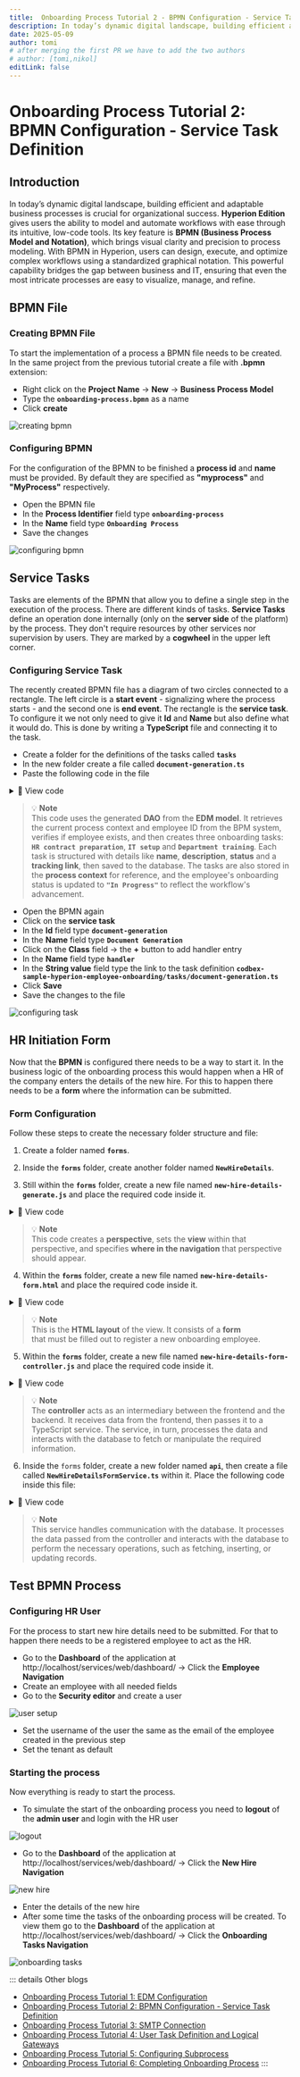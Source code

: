 ```yaml
---
title:  Onboarding Process Tutorial 2 - BPMN Configuration - Service Task Definition
description: In today’s dynamic digital landscape, building efficient and adaptable business processes is crucial for organizational success
date: 2025-05-09
author: tomi
# after merging the first PR we have to add the two authors
# author: [tomi,nikol]
editLink: false
---
```


# Onboarding Process Tutorial 2: BPMN Configuration - Service Task Definition

## Introduction

In today’s dynamic digital landscape, building efficient and adaptable business processes is crucial for organizational success. **Hyperion Edition** gives users the ability to model and automate workflows with ease through its intuitive, low-code tools. Its key feature is **BPMN (Business Process Model and Notation)**, which brings visual clarity and precision to process modeling. With BPMN in Hyperion, users can design, execute, and optimize complex workflows using a standardized graphical notation. This powerful capability bridges the gap between business and IT, ensuring that even the most intricate processes are easy to visualize, manage, and refine.

## BPMN File

### Creating BPMN File

To start the implementation of a process a BPMN file needs to be created. In the same project from the previous tutorial create a file with **.bpmn** extension:

 - Right click on the **Project Name** → **New** → **Business Process Model**
 - Type the **`onboarding-process.bpmn`** as a name
 - Click **create**

![creating bpmn](../../../../images/2025-05-09-onboarding-process-service-task/creating-bpmn.gif)

### Configuring BPMN

For the configuration of the BPMN to be finished a **process id** and **name** must be provided. By default they are specified as **"myprocess"** and **"MyProcess"** respectively.

- Open the BPMN file
- In the **Process Identifier** field type **`onboarding-process`**
- In the **Name** field type **`Onboarding Process`**
- Save the changes

![configuring bpmn](../../../../images/2025-05-09-onboarding-process-service-task/configuring-bpmn.gif)

## Service Tasks

Tasks are elements of the BPMN that allow you to define a single step in the execution of the process. There are different kinds of tasks. **Service Tasks** define an operation done internally (only on the **server side** of the platform) by the process. They don't require resources by other services nor supervision by users. They are marked by a **cogwheel** in the upper left corner.

### Configuring Service Task

The recently created BPMN file has a diagram of two circles connected to a rectangle. The left circle is a **start event** - signalizing where the process starts - and the second one is **end event**. The rectangle is the **service task**.
To configure it we not only need to give it **Id** and **Name** but also define what it would do. This is done by writing a **TypeScript** file and connecting it to the task.

- Create a folder for the definitions of the tasks called **`tasks`**
- In the new folder create a file called **`document-generation.ts`**
- Paste the following code in the file

<details>
  <summary>📄 View code</summary>

```typescript
import { OnboardingTaskRepository as OnboardingTaskDao } from "codbex-sample-hyperion-employee-onboarding/gen/codbex-sample-hyperion-employee-onboarding/dao/OnboardingTask/OnboardingTaskRepository";
import { EmployeeRepository as EmployeeDao } from "codbex-sample-hyperion-employee-onboarding/gen/codbex-sample-hyperion-employee-onboarding/dao/Employee/EmployeeRepository";

import { process } from "sdk/bpm";

const onboardingTaskDao = new OnboardingTaskDao();
const employeeDao = new EmployeeDao();

const execution = process.getExecutionContext();
const executionId = execution.getId();

const employeeId = process.getVariable(executionId, "Employee");
const taskLink = process.getVariable(executionId, "TaskLink");

const employee = employeeDao.findById(employeeId);
if (!employee) {
	throw new Error(`Employee with ID ${employeeId} not found!`);
}

const hrTaskSteps = `1. Gather required employee information.
2. Draft and review the employment contract.
3. Share the finalized contract with the new hire for signature.`;

let hrTaskBody = {
	"Employee": employeeId,
	"Name": "Contract Preparation",
	"Description": hrTaskSteps,
	"Status": 1,
	"Link": taskLink,
};

const itSetupSteps = `1. Request necessary hardware and software for the new hire.
2. Set up user accounts, email, and access permissions.
3. Test and confirm all systems are working before the start date.`;

let itTaskBody = {
	"Employee": employeeId,
	"Name": "IT Setup",
	"Description": itSetupSteps,
	"Status": 1,
	"Link": taskLink,
};

const departmentTrainingSteps = `1. Schedule training sessions with the relevant team or manager.
2. Provide access to training materials and documentation.
3. Monitor progress and address any questions or support needs.`;

let managerTaskBody = {
	"Employee": employeeId,
	"Name": "Department Training",
	"Description": departmentTrainingSteps,
	"Status": 1,
	"Link": taskLink,
};

let tasks = [hrTaskBody, itTaskBody, managerTaskBody];

tasks.forEach(task => {
	const newTask = onboardingTaskDao.create(task);

	if (!newTask) {
    	throw new Error("Task creation failed!");
	}
})

execution.setVariable("tasks", tasks);

employee.Status = 2;

employeeDao.update(employee);
```

</details>

> 💡 **Note**   
> This code uses the generated **DAO** from the **EDM model**. It retrieves the current process context and employee ID from the BPM system, verifies if employee exists, and then creates three onboarding tasks: **`HR contract preparation`**, **`IT setup`** and **`Department training`**. Each task is structured with details like **name**, **description**, **status** and a **tracking link**, then saved to the database. The tasks are also stored in the **process context** for reference, and the employee's onboarding status is updated to **`"In Progress"`** to reflect the workflow's advancement.

- Open the BPMN again
- Click on the **service task**
- In the **Id** field type **`document-generation`**
- In the **Name** field type **`Document Generation`**
- Click on the **Class** field → the **+** button to add handler entry
- In the **Name** field type **`handler`**
- In the **String value** field type the link to the task definition **`codbex-sample-hyperion-employee-onboarding/tasks/document-generation.ts`**
- Click **Save**
- Save the changes to the file

![configuring task](../../../../images/2025-05-09-onboarding-process-service-task/configuring-task.gif)

## HR Initiation Form

Now that the **BPMN** is configured there needs to be a way to start it. In the business logic of the onboarding process this would happen when a HR of the company enters the details of the new hire.
For this to happen there needs to be a **form** where the information can be submitted.

### Form Configuration

Follow these steps to create the necessary folder structure and file:

1. Create a folder named **`forms`**.

2. Inside the **`forms`** folder, create another folder named **`NewHireDetails`**.

3. Still within the **`forms`** folder, create a new file named **`new-hire-details-generate.js`** and place the required code inside it.

<details>
  <summary>📄 View code</summary>

```
const viewData = {
    id: 'NewHire',
    label: 'NewHire',
    path: '/services/web/codbex-sample-hyperion-employee-onboarding/forms/NewHireDetails/new-hire-details-form.html',
    groupId: 'EmployeeOnboarding',
    order: 1,
    icon: '/services/web/resources/unicons/users-alt.svg'
};
if (typeof exports !== 'undefined') {
    exports.getPerspective = () => viewData;
}
```
</details>


> 💡 **Note**  
> This code creates a **perspective**, sets the **view** within that perspective, and specifies **where in the navigation** that perspective should appear.


4. Within the **`forms`** folder, create a new file named **`new-hire-details-form.html`** and place the required code inside it.

<details>
  <summary>📄 View code</summary>
  
```
<!DOCTYPE html>
<html lang="en" xmlns="http://www.w3.org/1999/xhtml" ng-app="templateApp" ng-controller="templateController">

    <head>
        <meta charset="utf-8" />
        <meta name="viewport" content="width=device-width, initial-scale=1">
        <link rel="icon" sizes="any" href="data:;base64,iVBORw0KGgo=">
        <title config-title></title>
        <script type="text/javascript" src="new-hire-details-generate.js"></script>
        <script type="text/javascript" src="/services/js/platform-core/services/loader.js?id=view-js"></script>
        <link type="text/css" rel="stylesheet" href="/services/js/platform-core/services/loader.js?id=view-css" />
        <script src="new-hire-details-form-controller.js"></script>
    </head>

    <body class="bk-vbox">
        <h2 bk-title class="bk-padding--md bk-center" wrap="true" header-size="2" aria-label="title">New Hire</h2>
        <bk-scrollbar class="bk-full-height">
            <bk-fieldset class="bk-padding-begin-end--sm bk-margin-top--lg" ng-form="forms.details">
                <bk-form-group label="{{formHeaders[action]}}" name="entityForm" transclude-classes="fd-container fd-form-layout-grid-container">
                    <bk-form-item class="fd-row">
                        <div class="fd-col fd-col-md--2">
                            <bk-form-label for="idName" ng-required="true" colon="true">Name</bk-form-label>
                        </div>
                        <div class="fd-col  fd-col-md--8 ">
                            <bk-form-input-message state="{{ forms.details['Name'].$valid ? '' : 'error' }}" message="'The value doesn\'t match the required pattern: '">
                                <bk-input id="idName" name="Name" state="{{ forms.details['Name'].$valid ? '' : 'error' }}" ng-required="true" ng-model="entity.Name" ng-readonly="action === 'select'" ng-maxlength="100.0"
                                    input-rules="{ patterns: [''] }" type="text" placeholder="Enter Name">
                                </bk-input>
                            </bk-form-input-message>
                        </div>
                    </bk-form-item>
                    <bk-form-item class="fd-row">
                        <div class="fd-col fd-col-md--2">
                            <bk-form-label for="idEmail" ng-required="true" colon="true">Email</bk-form-label>
                        </div>
                        <div ng-show="action === 'select'" style="margin: 4px 0px; padding: 0px 10px" class="fd-col  fd-col-md--8 ">
                            <bk-link href="mailto:{{entity.Email}}">{{entity.Email}}</bk-link>
                        </div>
                        <div ng-show="action !== 'select'" class="fd-col  fd-col-md--4 ">
                            <bk-form-input-message state="{{ forms.details['Email'].$valid ? '' : 'error' }}" message="'The value doesn\'t match the required pattern: '">
                                <bk-input id="idEmail" name="Email" state="{{ forms.details['Email'].$valid ? '' : 'error' }}" ng-required="true" ng-model="entity.Email" ng-readonly="action === 'select'" ng-maxlength="80.0"
                                    input-rules="{ patterns: [''] }" type="email" placeholder="Enter Email">
                                </bk-input>
                            </bk-form-input-message>
                        </div>
                    </bk-form-item>
                    <bk-form-item class="fd-row">
                        <div class="fd-col fd-col-md--2">
                            <bk-form-label for="idDepartment" ng-required="true" colon="true">Department</bk-form-label>
                        </div>
                        <div class="fd-col  fd-col-md--7 ">
                            <bk-combobox-input input-id="idDepartment" name="Department" state="{{ forms.details['Department'].$valid ? '' : 'error' }}" ng-required="true" ng-model="entity.Department" is-readonly="action === 'select'"
                                dropdown-items="optionsDepartment" placeholder="Search Department ..." btn-aria-label="show/hide Department options" list-aria-label="Department options">
                            </bk-combobox-input>
                        </div>
                        <div class="fd-col fd-col--full">
                            <bk-button glyph="sap-icon--add" aria-label="Add" ng-click="createDepartment()" ng-hide="action === 'select'"></bk-button>
                            <bk-button glyph="sap-icon--refresh" aria-label="Refresh" ng-click="refreshDepartment()" ng-hide="action === 'select'"></bk-button>
                        </div>
                    </bk-form-item>
                    <bk-form-item class="fd-row">
                        <div class="fd-col fd-col-md--2">
                            <bk-form-label for="idStartDate" ng-required="true" colon="true">StartDate</bk-form-label>
                        </div>
                        <div class="fd-col  fd-col-md--2 ">
                            <bk-form-input-message state="{{ forms.details['StartDate'].$valid ? '' : 'error' }}" message="'Incorrect Input'">
                                <bk-input id="idStartDate" name="StartDate" state="{{ forms.details['StartDate'].$valid ? '' : 'error' }}" ng-required="true" ng-model="entity.StartDate" ng-readonly="action === 'select'" type="date">
                                </bk-input>
                            </bk-form-input-message>
                        </div>
                    </bk-form-item>
                </bk-form-group>
            </bk-fieldset>
        </bk-scrollbar>
        <bk-bar bar-design="footer" class="bk-margin-top--md">
            <bk-bar-right>
                <bk-bar-element>
                    <bk-button label="Generate" state="emphasized" ng-click="createNewHire()" ng-disabled="!(entity.Name && entity.Email && entity.Department && entity.StartDate)"></bk-button>
                </bk-bar-element>
                <bk-bar-element>
                    <bk-button label="Cancel" state="negative" ng-click="resetForm()"></bk-button>
                </bk-bar-element>
            </bk-bar-right>
        </bk-bar>
        <theme></theme>
    </body>
</html>
```
</details>

> 💡 **Note**  
> This is the **HTML layout** of the view. It consists of a **form**  
> that must be filled out to register a new onboarding employee.


5. Within the **`forms`** folder, create a new file named **`new-hire-details-form-controller.js`** and place the required code inside it.


<details>
  <summary>📄 View code</summary>

```
angular.module('templateApp', ['blimpKit', 'platformView']).controller('templateController', ($scope, $http) => {

    $scope.entity = {};
    $scope.forms = {
        details: {},
    };

    const departmentsUrl =
        "/services/ts/codbex-sample-hyperion-employee-onboarding/forms/NewHireDetails/api/NewHireDetailsFormService.ts/departmentData";
    const employeeUrl =
        "/services/ts/codbex-sample-hyperion-employee-onboarding/forms/NewHireDetails/api/NewHireDetailsFormService.ts/createEmployee";

    $http.get(departmentsUrl)
        .then(response => {
            $scope.optionsDepartment = response.data;
        })
        .catch((error) => {
            console.error("Error getting departments data: ", error);
            $scope.resetForm();
        });

    $scope.createNewHire = () => {

        const employeeBody = {
            Name: $scope.entity.Name,
            Email: $scope.entity.Email,
            Department: $scope.entity.Department,
            StartDate: new Date($scope.entity.StartDate),
            Status: 1
        }

        $http.post(employeeUrl, employeeBody)
            .then(response => {
                if (response.status == 201) {
                    $scope.resetForm();
                }
                else {
                    console.error("Error creating Employee: ", response.data);
                }
            })
            .catch((error) => {
                console.error("Error creating Employee: ", error.data);
                $scope.resetForm();
            });
    }

    $scope.resetForm = () => {
        $scope.entity = {};
    };

});
```
</details>

> 💡 **Note**  
> The **controller** acts as an intermediary between the frontend and the backend. It receives data from the frontend, then passes it to a TypeScript service. The service, in turn, processes the data and interacts with the database to fetch or manipulate the required information.


6. Inside the `forms` folder, create a new folder named **`api`**, then create a file called **`NewHireDetailsFormService.ts`** within it. Place the following code inside this file:


<details>
  <summary>📄 View code</summary>

```
import { EmployeeRepository as EmployeeDao } from "codbex-sample-hyperion-employee-onboarding/gen/codbex-sample-hyperion-employee-onboarding/dao/Employee/EmployeeRepository";
import { DepartmentRepository as DepartmentDao } from "codbex-sample-hyperion-employee-onboarding/gen/codbex-sample-hyperion-employee-onboarding/dao/Settings/DepartmentRepository";

import { Controller, Get, Post, response, request } from "sdk/http";
import { process } from "sdk/bpm";
import { user } from "sdk/security";

@Controller
class NewHireDetailsFormService {

    private readonly employeeDao;
    private readonly departmentDao;

    constructor() {
        this.employeeDao = new EmployeeDao();
        this.departmentDao = new DepartmentDao();
    }

    @Get("/departmentData")
    public departmentData() {
        return this.departmentDao.findAll().map(function (value) {
            return {
                value: value.Id,
                text: value.Name
            };
        });
    }

    @Post("/createEmployee")
    public createEmployee(body: any) {

        try {
            ["Name", "Email", "Department", "StartDate"].forEach(elem => {
                if (!body.hasOwnProperty(elem)) {
                    response.setStatus(response.BAD_REQUEST);
                    return;
                }
            })

            const newEmployee = this.employeeDao.create(body);

            if (!newEmployee) {
                response.setStatus(500);
                return { message: "Failed to create Employee!" };
            }

            this.startProcess(newEmployee);

            response.setStatus(response.CREATED);
            return { message: "Employee created!" };

        } catch (e: any) {
            response.setStatus(response.BAD_REQUEST);
            return { error: e.message };
        }
    }

    private startProcess(employeeId: number) {
        const users = this.employeeDao.findAll({
            $filter: {
                equals: {
                    Email: user.getName()
                }
            }
        });

        const protocol = request.getScheme() + "://";
        const domain = request.getHeader("Host")

        const taskLink = `${protocol}${domain}/services/web/codbex-sample-hyperion-employee-onboarding/forms/TaskCompletion/task-completion-form.html?employeeId=${employeeId}`;
        const managerLink = `${protocol}${domain}/services/web/codbex-sample-hyperion-employee-onboarding/forms/ManagerReview/manager-review-form.html?employeeId=${employeeId}`;
        const onboardingInitiatorLink = `${protocol}${domain}/services/web/codbex-sample-hyperion-employee-onboarding/forms/HRConfirmation/hr-confirmation-form.html?employeeId=${employeeId}`;

        const processInstanceId = process.start("onboarding-process", {
            Employee: employeeId,
            TaskLink: taskLink,
            Manager: 1, 
            ManagerLink: managerLink,
            OnboardingInitiator: users[0].Id,
            OnboardingInitiatorLink: onboardingInitiatorLink
        });

        if (!processInstanceId) {
            throw new Error("Failed to start onboarding process!");
        }
    }

}
```

</details>

> 💡 **Note**  
> This service handles communication with the database. It processes the data passed from the controller and interacts with the database to perform the necessary operations, such as fetching, inserting, or updating records.


## Test BPMN Process

### Configuring HR User

For the process to start new hire details need to be submitted. For that to happen there needs to be a registered employee to act as the HR.

- Go to the **Dashboard** of the application at http://localhost/services/web/dashboard/ → Click the **Employee Navigation**
- Create an employee with all needed fields
- Go to the **Security editor** and create a user

![user setup](../../../../images/2025-05-09-onboarding-process-service-task/user-setup.gif)

- Set the username of the user the same as the email of the employee created in the previous step
- Set the tenant as default

### Starting the process

Now everything is ready to start the process.

- To simulate the start of the onboarding process you need to **logout** of the **admin user** and login with the HR user

![logout](../../../../images/2025-05-09-onboarding-process-service-task/logout.gif)

- Go to the **Dashboard** of the application at http://localhost/services/web/dashboard/ → Click the **New Hire Navigation**

![new hire](../../../../images/2025-05-09-onboarding-process-service-task/new-hire.png)

- Enter the details of the new hire
- After some time the tasks of the onboarding process will be created. To view them go to the **Dashboard** of the application at http://localhost/services/web/dashboard/ → Click the **Onboarding Tasks Navigation**

![onboarding tasks](../../../../images/2025-05-09-onboarding-process-service-task/onboarding-tasks.png)

::: details Other blogs
- [Onboarding Process Tutorial 1: EDM Configuration](https://codbex.com/technology/2025/05/08/onboarding-process-1-edm-configuration)
- [Onboarding Process Tutorial 2: BPMN Configuration - Service Task Definition](https://codbex.com/technology/2025/05/09/onboarding-process-2-services-task)
- [Onboarding Process Tutorial 3: SMTP Connection](https://codbex.com/technology/2025/05/10/onboarding-process-3-smtp)
- [Onboarding Process Tutorial 4: User Task Definition and Logical Gateways](https://codbex.com/technology/2025/05/11/onboarding-process-4-user-task-logical-gateways)
- [Onboarding Process Tutorial 5: Configuring Subprocess](https://codbex.com/technology/2025/05/12/onboarding-process-5-subprocess)
- [Onboarding Process Tutorial 6: Completing Onboarding Process](https://codbex.com/technology/2025/05/13/onboarding-process-6-final-steps)
:::